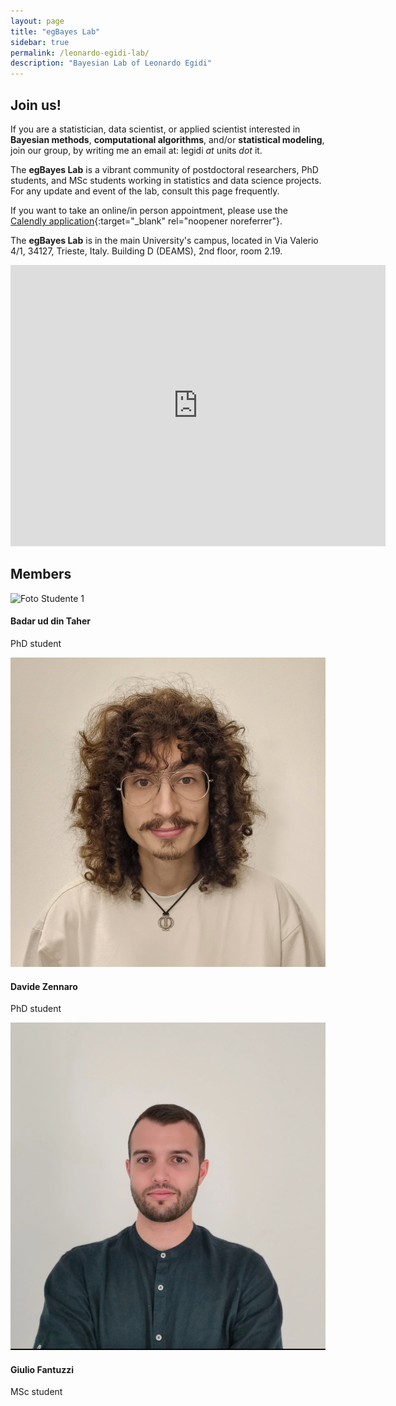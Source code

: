 ```yaml
---
layout: page
title: "egBayes Lab"
sidebar: true
permalink: /leonardo-egidi-lab/
description: "Bayesian Lab of Leonardo Egidi"
---
```


## Join us!

If you are a statistician, data scientist, or applied scientist interested in **Bayesian methods**,
 **computational algorithms**, and/or **statistical modeling**, join our group, by writing me an email at: legidi *at* units *dot* it.

The **egBayes Lab** is a vibrant community of postdoctoral researchers, PhD students, and MSc students working in statistics and data science projects.
For any update and event of the lab, consult this page frequently.

If you want to take an online/in person appointment, please use the [Calendly application](https://calendly.com/leonegidi){:target="_blank" rel="noopener noreferrer"}.

The **egBayes Lab** is in the main University's campus, located in Via Valerio 4/1, 34127, Trieste, Italy. Building D (DEAMS), 2nd floor, room 2.19.

<iframe src="https://www.google.com/maps/embed?pb=!1m18!1m12!1m3!1d2788.573618482325!2d13.791335076498134!3d45.6593837203943!2m3!1f0!2f0!3f0!3m2!1i1024!2i768!4f13.1!3m3!1m2!1s0x477b6b3d55a56c43%3A0x3a3fd398bbffe06!2sEdificio%20D%2C%20Via%20Alfonso%20Valerio%2C%204%2F1%2C%2034127%20Trieste%20TS!5e0!3m2!1sit!2sit!4v1729680305904!5m2!1sit!2sit" width="600" height="450" style="border:0;" allowfullscreen="" loading="lazy" referrerpolicy="no-referrer-when-downgrade"></iframe>


## Members

<div class="lab-list">
  <div class="lab-member">
    <img src="{{ '/tahir.jpg' | relative_url }}" alt="Foto Studente 1">
    <div class="lab-info">
      <h4>Badar ud din Taher</h4>
      <p>PhD student</p>
    </div>
  </div>

  <div class="lab-member">
    <img src="zennaro.jpg" alt="Foto Studente 2">
    <div class="lab-info">
      <h4>Davide Zennaro</h4>
      <p>PhD student</p>
    </div>
  </div>

  <div class="lab-member">
    <img src="fantuzzi.jpg" alt="Foto Studente 3">
    <div class="lab-info">
      <h4>Giulio Fantuzzi</h4>
      <p>MSc student</p>
    </div>
  </div>
</div>
